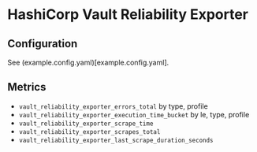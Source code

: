 # HashiCorp Vault Reliability Exporter

## Configuration

See (example.config.yaml)[example.config.yaml].

## Metrics

* `vault_reliability_exporter_errors_total` by type, profile
* `vault_reliability_exporter_execution_time_bucket` by le, type, profile
* `vault_reliability_exporter_scrape_time`
* `vault_reliability_exporter_scrapes_total`
* `vault_reliability_exporter_last_scrape_duration_seconds`
